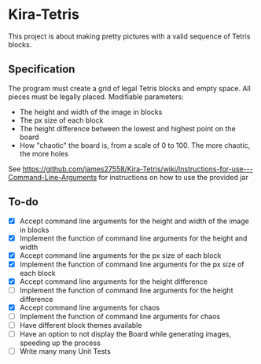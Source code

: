 # Kira-Tetris
This project is about making pretty pictures with a valid sequence of Tetris blocks.

## Specification
The program must create a grid of legal Tetris blocks and empty space. All pieces must be legally placed.
Modifiable parameters:
- The height and width of the image in blocks
- The px size of each block
- The height difference between the lowest and highest point on the board
- How "chaotic" the board is, from a scale of 0 to 100. The more chaotic, the more holes

See https://github.com/james27558/Kira-Tetris/wiki/Instructions-for-use---Command-Line-Arguments for instructions on how to use the provided jar

## To-do
- [X] Accept command line arguments for the height and width of the image in blocks
- [X] Implement the function of command line arguments for the height and width
- [X] Accept command line arguments for the px size of each block
- [X] Implement the function of command line arguments for the px size of each block
- [X] Accept command line arguments for the height difference
- [ ] Implement the function of command line arguments for the height difference
- [X] Accept command line arguments for chaos
- [ ] Implement the function of command line arguments for chaos
- [ ] Have different block themes available
- [ ] Have an option to not display the Board while generating images, speeding up the process
- [ ] Write many many Unit Tests
